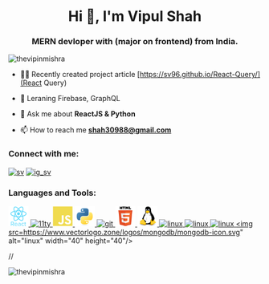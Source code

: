 <h1 align="center">Hi 👋, I'm Vipul Shah</h1>
<h3 align="center">MERN devloper with (major on frontend) from India.</h3>

<p align="left"> <img src="https://komarev.com/ghpvc/?username=SV96&label=Profile%20views&color=0e75b6&style=flat" alt="thevipinmishra" /> </p>

- 👨‍💻 Recently created project article [https://sv96.github.io/React-Query/](React Query)

- 📝 Leraning Firebase, GraphQL

- 💬 Ask me about **ReactJS & Python**

- 📫 How to reach me **shah30988@gmail.com**

<h3 align="left">Connect with me:</h3>
<p align="left">
<a href="https://www.linkedin.com/in/shah-vipul-786a4216b/" target="blank"><img align="center" src="https://raw.githubusercontent.com/rahuldkjain/github-profile-readme-generator/master/src/images/icons/Social/linked-in-alt.svg" alt="sv" height="30" width="40" /></a>
<a href="https://www.instagram.com/shah_vipul_08/" target="blank"><img align="center" src="https://raw.githubusercontent.com/rahuldkjain/github-profile-readme-generator/master/src/images/icons/Social/instagram.svg" alt="ig_sv" height="30" width="40" /></a>
</p>

<h3 align="left">Languages and Tools:</h3>
<p align="left">

<a href="https://reactjs.org/" target="_blank" rel="noreferrer"> <img src="https://raw.githubusercontent.com/devicons/devicon/master/icons/react/react-original-wordmark.svg" alt="react" width="40" height="40"/> </a><a href="https://expressjs.com/" target="_blank" rel="noreferrer"> <img src="https://www.vectorlogo.zone/logos/expressjs/expressjs-ar21.svg" alt="11ty" width="40" height="40"/> </a> <a href="https://developer.mozilla.org/en-US/docs/Web/JavaScript" target="_blank" rel="noreferrer"> <img src="https://raw.githubusercontent.com/devicons/devicon/master/icons/javascript/javascript-plain.svg" width="40" height="40"/> </a> <a href="https://www.python.org/" target="_blank" rel="noreferrer"> <img src="https://raw.githubusercontent.com/devicons/devicon/master/icons/python/python-original.svg" alt="css3" width="40" height="40"/> </a><a href="https://git-scm.com/" target="_blank" rel="noreferrer"> <img src="https://www.vectorlogo.zone/logos/git-scm/git-scm-icon.svg" alt="git" width="40" height="40"/> </a> <a href="https://www.w3.org/html/" target="_blank" rel="noreferrer"> <img src="https://raw.githubusercontent.com/devicons/devicon/master/icons/html5/html5-original-wordmark.svg" alt="html5" width="40" height="40"/> </a><a href="https://www.linux.org/" target="_blank" rel="noreferrer"> <img src="https://raw.githubusercontent.com/devicons/devicon/master/icons/linux/linux-original.svg" alt="linux" width="40" height="40"/> </a><a href="https://developer.mozilla.org/en-US/docs/Web/CSS" target="_blank" rel="noreferrer"> <img src="https://www.vectorlogo.zone/logos/w3_css/w3_css-icon.svg" alt="linux" width="40" height="40"/> </a><a href="https://devhints.io/bash" target="_blank" rel="noreferrer"> <img src="https://www.vectorlogo.zone/logos/gnu_bash/gnu_bash-official.svg" alt="linux" width="40" height="40"/> </a><a href="https://www.postgresql.org/" target="_blank" rel="noreferrer"> <img src="https://www.vectorlogo.zone/logos/postgresql/postgresql-icon.svg" alt="linux" width="40" height="40"/> </a><a href="https://www.mongodb.com/" target="_blank" rel="noreferrer"> <img src=https://www.vectorlogo.zone/logos/mongodb/mongodb-icon.svg" alt="linux" width="40" height="40"/> </a>

// 
</p>

<p><img align="left" src="https://github-readme-stats.vercel.app/api/top-langs?username=SV96&show_icons=true&locale=en&layout=compact" alt="thevipinmishra" /></p>
